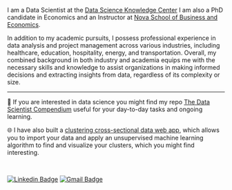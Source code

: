 I am a Data Scientist at the [Data Science Knowledge Center](https://www.novasbe.unl.pt/en/data-science/) I am also a PhD candidate in Economics and an Instructor at [Nova School of Business and Economics](https://www.novasbe.unl.pt/). 

In addition to my academic pursuits, I possess professional experience in data analysis and project management across various industries, including healthcare, education, hospitality, energy, and transportation. 
Overall, my combined background in both industry and academia equips me with the necessary skills and knowledge to assist organizations in making informed decisions and extracting insights from data, regardless of its complexity or size.

----

📃 If you are interested in data science you might find my repo [The Data Scientist Compendium](https://github.com/bforbesc/the-data-scientist-compendium) useful for your day-to-day tasks and ongoing learning.

🌐 I have also built a [clustering cross-sectional data web app](https://bforbesc-clustering-web-app-ml-web-app-ee5tk5.streamlit.app), which allows you to import your data and apply an unsupervised machine learning algorithm to find and visualize your clusters, which you might find interesting.


<br>

[![Linkedin Badge](https://img.shields.io/badge/-bernardoforbescosta-blue?style=flat-square&logo=Linkedin&logoColor=white&link=https://www.linkedin.com/in/bernardoforbescosta/)](https://www.linkedin.com/in/bernardoforbescosta/)
[![Gmail Badge](https://img.shields.io/badge/-bernardoforbescosta@gmail.com-c14438?style=flat-square&logo=Gmail&logoColor=white&link=mailto:bernardoforbescosta@gmail.com)](mailto:bernardoforbescosta@gmail.com)
